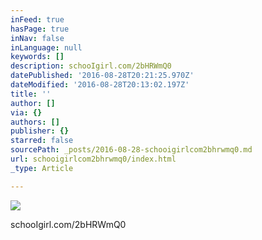 ```yaml
---
inFeed: true
hasPage: true
inNav: false
inLanguage: null
keywords: []
description: schooIgirl.com/2bHRWmQ0
datePublished: '2016-08-28T20:21:25.970Z'
dateModified: '2016-08-28T20:13:02.197Z'
title: ''
author: []
via: {}
authors: []
publisher: {}
starred: false
sourcePath: _posts/2016-08-28-schooigirlcom2bhrwmq0.md
url: schooigirlcom2bhrwmq0/index.html
_type: Article

---
```

![](https://the-grid-user-content.s3-us-west-2.amazonaws.com/13920b6e-e3e0-4197-b147-3c2b9cf9eba2.jpg)

schooIgirl.com/2bHRWmQ0